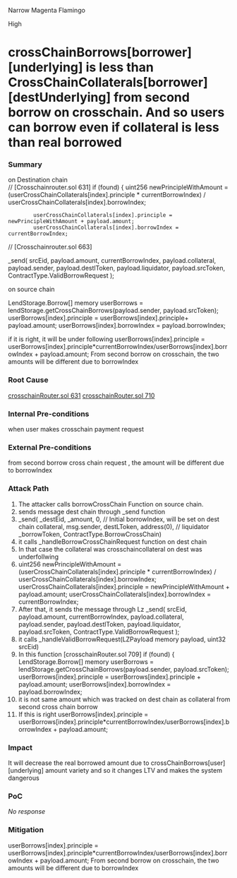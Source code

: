 Narrow Magenta Flamingo

High

# crossChainBorrows[borrower][underlying] is less than CrossChainCollaterals[borrower][destUnderlying] from second borrow on crosschain. And so users can borrow even if collateral is less than real borrowed

### Summary

on Destination chain  
// [Crosschainrouter.sol 631]
if (found) {
            uint256 newPrincipleWithAmount = (userCrossChainCollaterals[index].principle * currentBorrowIndex)
                / userCrossChainCollaterals[index].borrowIndex;

            userCrossChainCollaterals[index].principle = newPrincipleWithAmount + payload.amount;
            userCrossChainCollaterals[index].borrowIndex = currentBorrowIndex;

// [Crosschainrouter.sol 663]

  _send(
            srcEid,
            payload.amount,
            currentBorrowIndex,
            payload.collateral,
            payload.sender,
            payload.destlToken,
            payload.liquidator,
            payload.srcToken,
            ContractType.ValidBorrowRequest
        );

on source chain 

 LendStorage.Borrow[] memory userBorrows = lendStorage.getCrossChainBorrows(payload.sender, payload.srcToken);
            userBorrows[index].principle = userBorrows[index].principle+ payload.amount;
            userBorrows[index].borrowIndex = payload.borrowIndex;

if it is right, it will be under following
    userBorrows[index].principle = userBorrows[index].principle*currentBorrowIndex/userBorrows[index].borrowIndex  + payload.amount;
From second borrow on crosschain, the two amounts will be different due to borrowIndex


### Root Cause

[crosschainRouter.sol 631](https://github.com/sherlock-audit/2025-05-lend-audit-contest/blob/main/Lend-V2/src/LayerZero/CrossChainRouter.sol#L631)
[crosschainRouter.sol 710](https://github.com/sherlock-audit/2025-05-lend-audit-contest/blob/main/Lend-V2/src/LayerZero/CrossChainRouter.sol#L710)

### Internal Pre-conditions
when user makes crosschain payment request 

### External Pre-conditions

from second borrow cross chain request , the amount will be different due to borrowIndex

### Attack Path

1. The attacker calls borrowCrossChain Function on source chain.
2. sends message dest chain  through _send function
3.   _send(
            _destEid,
            _amount,
            0, // Initial borrowIndex, will be set on dest chain
            collateral,
            msg.sender,
            destLToken,
            address(0), // liquidator
            _borrowToken,
            ContractType.BorrowCrossChain)
4. it calls _handleBorrowCrossChainRequest function on dest chain
5. In that case the collateral was crosschaincollateral on dest was underfollwing
6.   uint256 newPrincipleWithAmount = (userCrossChainCollaterals[index].principle * currentBorrowIndex)
                / userCrossChainCollaterals[index].borrowIndex;
     userCrossChainCollaterals[index].principle = newPrincipleWithAmount + payload.amount;
            userCrossChainCollaterals[index].borrowIndex = currentBorrowIndex;
7. After that, it sends the message through Lz 
   _send(
            srcEid,
            payload.amount,
            currentBorrowIndex,
            payload.collateral,
            payload.sender,
            payload.destlToken,
            payload.liquidator,
            payload.srcToken,
            ContractType.ValidBorrowRequest
        );
8. it calls _handleValidBorrowRequest(LZPayload memory payload, uint32 srcEid) 
9. In this function [crosschainRouter.sol 709]
   if (found) {
    LendStorage.Borrow[] memory userBorrows = lendStorage.getCrossChainBorrows(payload.sender, payload.srcToken);
    userBorrows[index].principle = userBorrows[index].principle + payload.amount;
    userBorrows[index].borrowIndex = payload.borrowIndex;
10. it is not same amount which was tracked on dest chain as collateral from second cross chain borrow
11. If this is right 
       userBorrows[index].principle = userBorrows[index].principle*currentBorrowIndex/userBorrows[index].borrowIndex + payload.amount;


### Impact

It will decrease the real borrowed amount due to crossChainBorrows[user][underlying] amount variety and so it changes  LTV and makes the system dangerous
### PoC

_No response_

### Mitigation
userBorrows[index].principle = userBorrows[index].principle*currentBorrowIndex/userBorrows[index].borrowIndex + payload.amount;
From second borrow on crosschain, the two amounts will be different due to borrowIndex

